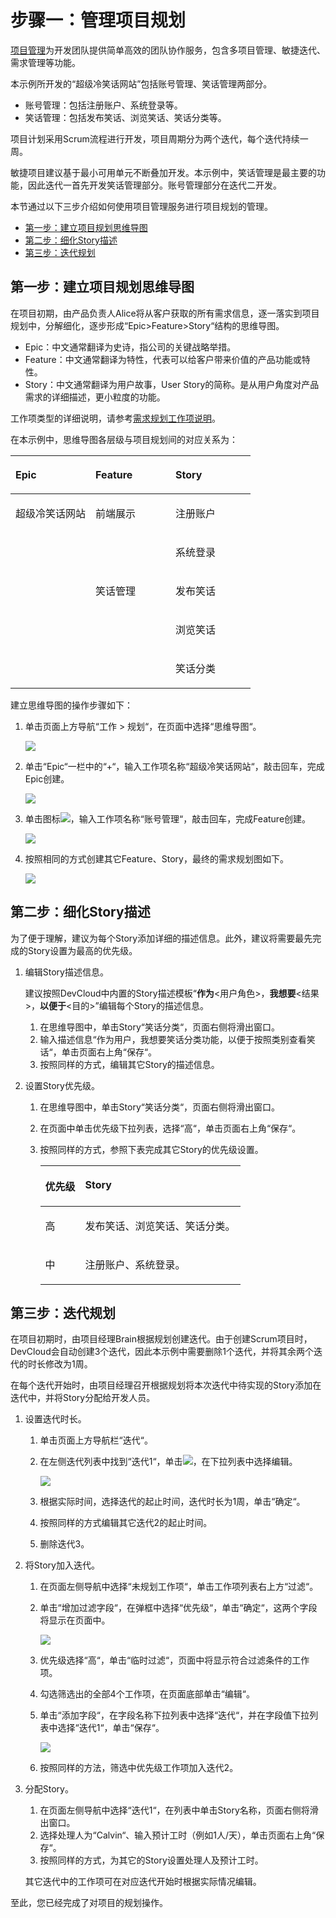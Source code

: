 # 步骤一：管理项目规划<a name="devcloud_qs_0503"></a>

[项目管理](https://www.huaweicloud.com/product/projectman.html)为开发团队提供简单高效的团队协作服务，包含多项目管理、敏捷迭代、需求管理等功能。

本示例所开发的“超级冷笑话网站”包括账号管理、笑话管理两部分。

-   账号管理：包括注册账户、系统登录等。
-   笑话管理：包括发布笑话、浏览笑话、笑话分类等。

项目计划采用Scrum流程进行开发，项目周期分为两个迭代，每个迭代持续一周。

敏捷项目建议基于最小可用单元不断叠加开发。本示例中，笑话管理是最主要的功能，因此迭代一首先开发笑话管理部分。账号管理部分在迭代二开发。

本节通过以下三步介绍如何使用项目管理服务进行项目规划的管理。

-   [第一步：建立项目规划思维导图](#section6858749121611)
-   [第二步：细化Story描述](#section16393121449)
-   [第三步：迭代规划](#section079410014265)

## 第一步：建立项目规划思维导图<a name="section6858749121611"></a>

在项目初期，由产品负责人Alice将从客户获取的所有需求信息，逐一落实到项目规划中，分解细化，逐步形成“Epic\>Feature\>Story“结构的思维导图。

-   Epic：中文通常翻译为史诗，指公司的关键战略举措。
-   Feature：中文通常翻译为特性，代表可以给客户带来价值的产品功能或特性。
-   Story：中文通常翻译为用户故事，User Story的简称。是从用户角度对产品需求的详细描述，更小粒度的功能。

工作项类型的详细说明，请参考[需求规划工作项说明](https://support.huaweicloud.com/usermanual-projectman/projetcman_ug_0001.html#section0)。

在本示例中，思维导图各层级与项目规划间的对应关系为：

<a name="table113391818203413"></a>
<table><thead align="left"><tr id="row17339118163416"><th class="cellrowborder" valign="top" width="33.33333333333333%" id="mcps1.1.4.1.1"><p id="p15339171803414"><a name="p15339171803414"></a><a name="p15339171803414"></a>Epic</p>
</th>
<th class="cellrowborder" valign="top" width="33.33333333333333%" id="mcps1.1.4.1.2"><p id="p233917184344"><a name="p233917184344"></a><a name="p233917184344"></a>Feature</p>
</th>
<th class="cellrowborder" valign="top" width="33.33333333333333%" id="mcps1.1.4.1.3"><p id="p0339191818347"><a name="p0339191818347"></a><a name="p0339191818347"></a>Story</p>
</th>
</tr>
</thead>
<tbody><tr id="row9339131853413"><td class="cellrowborder" rowspan="5" valign="top" width="33.33333333333333%" headers="mcps1.1.4.1.1 "><p id="p433961812344"><a name="p433961812344"></a><a name="p433961812344"></a>超级冷笑话网站</p>
</td>
<td class="cellrowborder" rowspan="2" valign="top" width="33.33333333333333%" headers="mcps1.1.4.1.2 "><p id="p14534194163515"><a name="p14534194163515"></a><a name="p14534194163515"></a>前端展示</p>
</td>
<td class="cellrowborder" valign="top" width="33.33333333333333%" headers="mcps1.1.4.1.3 "><p id="p16339161819341"><a name="p16339161819341"></a><a name="p16339161819341"></a>注册账户</p>
</td>
</tr>
<tr id="row1033918186341"><td class="cellrowborder" valign="top" headers="mcps1.1.4.1.1 "><p id="p03391618163420"><a name="p03391618163420"></a><a name="p03391618163420"></a>系统登录</p>
</td>
</tr>
<tr id="row6339191820342"><td class="cellrowborder" rowspan="3" valign="top" headers="mcps1.1.4.1.1 "><p id="p333941873418"><a name="p333941873418"></a><a name="p333941873418"></a>笑话管理</p>
</td>
<td class="cellrowborder" valign="top" headers="mcps1.1.4.1.2 "><p id="p12339101883413"><a name="p12339101883413"></a><a name="p12339101883413"></a>发布笑话</p>
</td>
</tr>
<tr id="row13397187343"><td class="cellrowborder" valign="top" headers="mcps1.1.4.1.1 "><p id="p18340818153418"><a name="p18340818153418"></a><a name="p18340818153418"></a>浏览笑话</p>
</td>
</tr>
<tr id="row203401518163417"><td class="cellrowborder" valign="top" headers="mcps1.1.4.1.1 "><p id="p203405187341"><a name="p203405187341"></a><a name="p203405187341"></a>笑话分类</p>
</td>
</tr>
</tbody>
</table>

建立思维导图的操作步骤如下：

1.  单击页面上方导航“工作  \>  规划“，在页面中选择“思维导图“。

    ![](figures/C--项目管理.png)

2.  单击“Epic“一栏中的“+“，输入工作项名称“超级冷笑话网站“，敲击回车，完成Epic创建。

    ![](figures/需求规划.png)

3.  单击图标![](figures/icon-新建工作项.png)，输入工作项名称“账号管理“，敲击回车，完成Feature创建。

    ![](figures/C--新建Feature.png)

4.  按照相同的方式创建其它Feature、Story，最终的需求规划图如下。

    ![](figures/C--需求规划.png)


## 第二步：细化Story描述<a name="section16393121449"></a>

为了便于理解，建议为每个Story添加详细的描述信息。此外，建议将需要最先完成的Story设置为最高的优先级。

1.  编辑Story描述信息。

    建议按照DevCloud中内置的Story描述模板“**作为**<用户角色\>，**我想要**<结果\>，**以便于**<目的\>”编辑每个Story的描述信息。

    1.  在思维导图中，单击Story“笑话分类“，页面右侧将滑出窗口。
    2.  输入描述信息“作为用户，我想要笑话分类功能，以便于按照类别查看笑话“，单击页面右上角“保存“。
    3.  按照同样的方式，编辑其它Story的描述信息。

2.  设置Story优先级。
    1.  在思维导图中，单击Story“笑话分类“，页面右侧将滑出窗口。
    2.  在页面中单击优先级下拉列表，选择“高“，单击页面右上角“保存“。
    3.  按照同样的方式，参照下表完成其它Story的优先级设置。

        <a name="table1875415138235"></a>
        <table><thead align="left"><tr id="row1775471392310"><th class="cellrowborder" valign="top" width="20%" id="mcps1.1.3.1.1"><p id="p19754013112313"><a name="p19754013112313"></a><a name="p19754013112313"></a>优先级</p>
        </th>
        <th class="cellrowborder" valign="top" width="80%" id="mcps1.1.3.1.2"><p id="p1975461320237"><a name="p1975461320237"></a><a name="p1975461320237"></a>Story</p>
        </th>
        </tr>
        </thead>
        <tbody><tr id="row1754613132314"><td class="cellrowborder" valign="top" width="20%" headers="mcps1.1.3.1.1 "><p id="p4754161317239"><a name="p4754161317239"></a><a name="p4754161317239"></a>高</p>
        </td>
        <td class="cellrowborder" valign="top" width="80%" headers="mcps1.1.3.1.2 "><p id="p675491332319"><a name="p675491332319"></a><a name="p675491332319"></a>发布笑话、浏览笑话、笑话分类。</p>
        </td>
        </tr>
        <tr id="row975431315235"><td class="cellrowborder" valign="top" width="20%" headers="mcps1.1.3.1.1 "><p id="p1075481322315"><a name="p1075481322315"></a><a name="p1075481322315"></a>中</p>
        </td>
        <td class="cellrowborder" valign="top" width="80%" headers="mcps1.1.3.1.2 "><p id="p7754101318238"><a name="p7754101318238"></a><a name="p7754101318238"></a>注册账户、系统登录。</p>
        </td>
        </tr>
        </tbody>
        </table>



## 第三步：迭代规划<a name="section079410014265"></a>

在项目初期时，由项目经理Brain根据规划创建迭代。由于创建Scrum项目时，DevCloud会自动创建3个迭代，因此本示例中需要删除1个迭代，并将其余两个迭代的时长修改为1周。

在每个迭代开始时，由项目经理召开根据规划将本次迭代中待实现的Story添加在迭代中，并将Story分配给开发人员。

1.  设置迭代时长。
    1.  单击页面上方导航栏“迭代“。
    2.  在左侧迭代列表中找到“迭代1“，单击![](figures/icon-编辑迭代.png)，在下拉列表中选择编辑。

        ![](figures/编辑迭代.png)

    3.  根据实际时间，选择迭代的起止时间，迭代时长为1周，单击“确定“。
    4.  按照同样的方式编辑其它迭代2的起止时间。
    5.  删除迭代3。

2.  将Story加入迭代。
    1.  在页面左侧导航中选择“未规划工作项“，单击工作项列表右上方“过滤“。
    2.  单击“增加过滤字段“，在弹框中选择“优先级“，单击“确定“，这两个字段将显示在页面中。

        ![](figures/C--选择过滤条件.png)

    3.  优先级选择“高“，单击“临时过滤“，页面中将显示符合过滤条件的工作项。
    4.  勾选筛选出的全部4个工作项，在页面底部单击“编辑“。
    5.  单击“添加字段“，在字段名称下拉列表中选择“迭代“，并在字段值下拉列表中选择“迭代1“，单击“保存“。

        ![](figures/C--选择迭代.png)

    6.  按照同样的方法，筛选中优先级工作项加入迭代2。

3.  分配Story。

    1.  在页面左侧导航中选择“迭代1“，在列表中单击Story名称，页面右侧将滑出窗口。
    2.  选择处理人为“Calvin“、输入预计工时（例如1人/天），单击页面右上角“保存“。
    3.  按照同样的方式，为其它的Story设置处理人及预计工时。

    其它迭代中的工作项可在对应迭代开始时根据实际情况编辑。


至此，您已经完成了对项目的规划操作。

  

